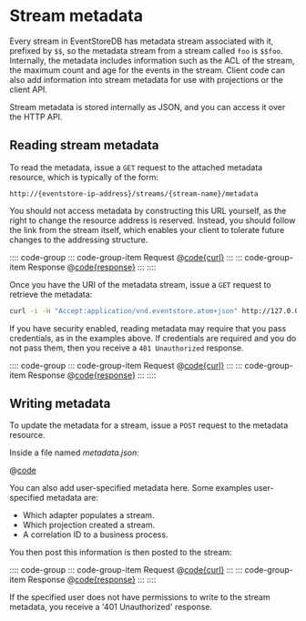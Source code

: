 # Stream metadata

Every stream in EventStoreDB has metadata stream associated with it, prefixed by `$$`, so the metadata stream from a stream called `foo` is `$$foo`. Internally, the metadata includes information such as the ACL of the stream, the maximum count and age for the events in the stream. Client code can also add information into stream metadata for use with projections or the client API.

Stream metadata is stored internally as JSON, and you can access it over the HTTP API.

## Reading stream metadata

To read the metadata, issue a `GET` request to the attached metadata resource, which is typically of the form:

```http
http://{eventstore-ip-address}/streams/{stream-name}/metadata
```

You should not access metadata by constructing this URL yourself, as the right to change the resource address is reserved. Instead, you should follow the link from the stream itself, which enables your client to tolerate future changes to the addressing structure.

:::: code-group
::: code-group-item Request
@[code{curl}](../../samples/read-metadata.sh)
:::
::: code-group-item Response
@[code{response}](../../samples/read-metadata.sh)
:::
::::

Once you have the URI of the metadata stream, issue a `GET` request to retrieve the metadata:

```bash
curl -i -H "Accept:application/vnd.eventstore.atom+json" http://127.0.0.1:2113/streams/%24users/metadata --user admin:changeit
```

If you have security enabled, reading metadata may require that you pass credentials, as in the examples above. If credentials are required and you do not pass them, then you receive a `401 Unauthorized` response.

:::: code-group
::: code-group-item Request
@[code{curl}](../../samples/missing-credentials.sh)
:::
::: code-group-item Response
@[code{response}](../../samples/missing-credentials.sh)
:::
::::

## Writing metadata

To update the metadata for a stream, issue a `POST` request to the metadata resource.

Inside a file named _metadata.json_:

@[code](../../samples/metadata.json)

You can also add user-specified metadata here. Some examples user-specified metadata are:

-   Which adapter populates a stream.
-   Which projection created a stream.
-   A correlation ID to a business process.

You then post this information is then posted to the stream:

:::: code-group
::: code-group-item Request
@[code{curl}](../../samples/update-metadata.sh)
:::
::: code-group-item Response
@[code{response}](../../samples/update-metadata.sh)
:::
::::

If the specified user does not have permissions to write to the stream metadata, you receive a '401 Unauthorized' response.
